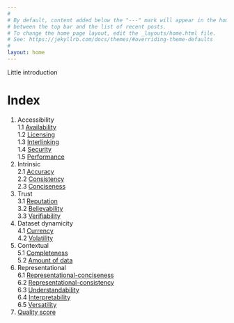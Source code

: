 ```yaml
---
#
# By default, content added below the "---" mark will appear in the home page
# between the top bar and the list of recent posts.
# To change the home page layout, edit the _layouts/home.html file.
# See: https://jekyllrb.com/docs/themes/#overriding-theme-defaults
#
layout: home
---
```

Little introduction

# Index
1. Accessibility  
    1.1 [Availability](./quality_dimensions/availability)  
    1.2 [Licensing](./quality_dimensions/licensing)  
    1.3 [Interlinking](./quality_dimensions/interlinking)  
    1.4 [Security](./quality_dimensions/security)  
    1.5 [Performance](./quality_dimensions/performance)
2. Intrinsic  
    2.1 [Accuracy](./quality_dimensions/accuracy)  
    2.2 [Consistency](./quality_dimensions/consistency)  
    2.3 [Conciseness](./quality_dimensions/conciseness)
3. Trust  
    3.1 [Reputation](./quality_dimensions/reputation)  
    3.2 [Believability](./quality_dimensions/believability)  
    3.3 [Verifiability](./quality_dimensions/verifiability)  
4. Dataset dynamicity  
    4.1 [Currency](./quality_dimensions/currency)  
    4.2 [Volatility](./quality_dimensions/volatility)  
5. Contextual  
    5.1 [Completeness](./quality_dimensions/completeness)  
    5.2 [Amount of data](./quality_dimensions/amount_of_data)
6. Representational  
    6.1 [Representational-conciseness](./quality_dimensions/representational_conciseness)  
    6.2 [Representational-consistency](./quality_dimensions/representational_consistency)  
    6.3 [Understandability](./quality_dimensions/understandability)  
    6.4 [Interpretability](./quality_dimensions/interpretability)  
    6.5 [Versatility](./quality_dimensions/versatility)  
7. [Quality score](./score)